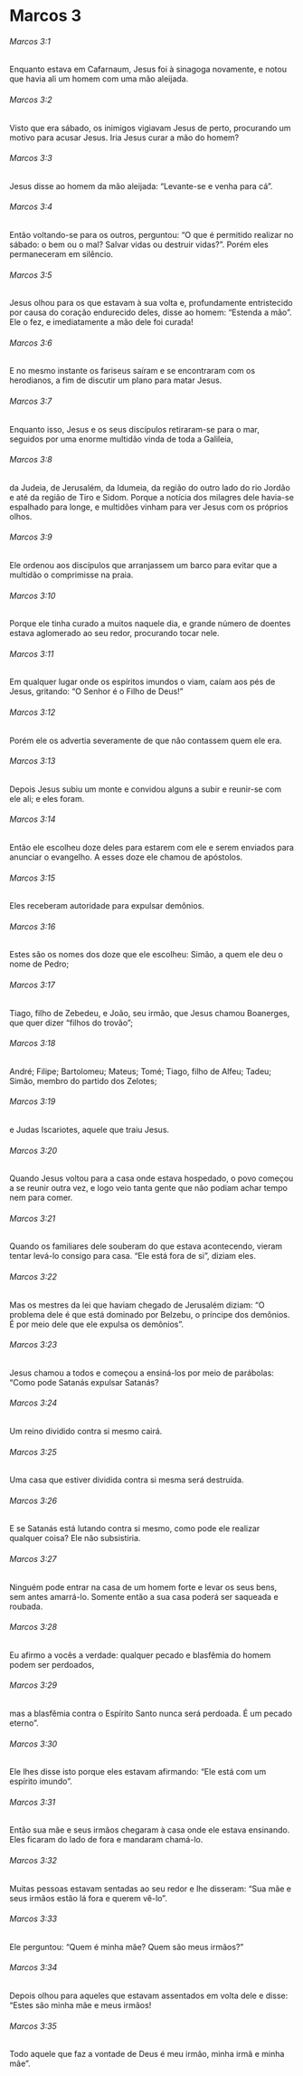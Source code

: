 # Marcos 3

###### Marcos 3:1

Enquanto estava em Cafarnaum, Jesus foi à sinagoga novamente, e notou que havia ali um homem com uma mão aleijada.

###### Marcos 3:2

Visto que era sábado, os inimigos vigiavam Jesus de perto, procurando um motivo para acusar Jesus. Iria Jesus curar a mão do homem?

###### Marcos 3:3

Jesus disse ao homem da mão aleijada: “Levante-se e venha para cá”.

###### Marcos 3:4

Então voltando-se para os outros, perguntou: “O que é permitido realizar no sábado: o bem ou o mal? Salvar vidas ou destruir vidas?”. Porém eles permaneceram em silêncio.

###### Marcos 3:5

Jesus olhou para os que estavam à sua volta e, profundamente entristecido por causa do coração endurecido deles, disse ao homem: “Estenda a mão”. Ele o fez, e imediatamente a mão dele foi curada!

###### Marcos 3:6

E no mesmo instante os fariseus saíram e se encontraram com os herodianos, a fim de discutir um plano para matar Jesus.

###### Marcos 3:7

Enquanto isso, Jesus e os seus discípulos retiraram-se para o mar, seguidos por uma enorme multidão vinda de toda a Galileia,

###### Marcos 3:8

da Judeia, de Jerusalém, da Idumeia, da região do outro lado do rio Jordão e até da região de Tiro e Sidom. Porque a notícia dos milagres dele havia-se espalhado para longe, e multidões vinham para ver Jesus com os próprios olhos.

###### Marcos 3:9

Ele ordenou aos discípulos que arranjassem um barco para evitar que a multidão o comprimisse na praia.

###### Marcos 3:10

Porque ele tinha curado a muitos naquele dia, e grande número de doentes estava aglomerado ao seu redor, procurando tocar nele.

###### Marcos 3:11

Em qualquer lugar onde os espíritos imundos o viam, caíam aos pés de Jesus, gritando: “O Senhor é o Filho de Deus!”

###### Marcos 3:12

Porém ele os advertia severamente de que não contassem quem ele era.

###### Marcos 3:13

Depois Jesus subiu um monte e convidou alguns a subir e reunir-se com ele ali; e eles foram.

###### Marcos 3:14

Então ele escolheu doze deles para estarem com ele e serem enviados para anunciar o evangelho. A esses doze ele chamou de apóstolos.

###### Marcos 3:15

Eles receberam autoridade para expulsar demônios.

###### Marcos 3:16

Estes são os nomes dos doze que ele escolheu: Simão, a quem ele deu o nome de Pedro;

###### Marcos 3:17

Tiago, filho de Zebedeu, e João, seu irmão, que Jesus chamou Boanerges, que quer dizer “filhos do trovão”;

###### Marcos 3:18

André; Filipe; Bartolomeu; Mateus; Tomé; Tiago, filho de Alfeu; Tadeu; Simão, membro do partido dos Zelotes;

###### Marcos 3:19

e Judas Iscariotes, aquele que traiu Jesus.

###### Marcos 3:20

Quando Jesus voltou para a casa onde estava hospedado, o povo começou a se reunir outra vez, e logo veio tanta gente que não podiam achar tempo nem para comer.

###### Marcos 3:21

Quando os familiares dele souberam do que estava acontecendo, vieram tentar levá-lo consigo para casa. “Ele está fora de si”, diziam eles.

###### Marcos 3:22

Mas os mestres da lei que haviam chegado de Jerusalém diziam: “O problema dele é que está dominado por Belzebu, o príncipe dos demônios. É por meio dele que ele expulsa os demônios”.

###### Marcos 3:23

Jesus chamou a todos e começou a ensiná-los por meio de parábolas: “Como pode Satanás expulsar Satanás?

###### Marcos 3:24

Um reino dividido contra si mesmo cairá.

###### Marcos 3:25

Uma casa que estiver dividida contra si mesma será destruída.

###### Marcos 3:26

E se Satanás está lutando contra si mesmo, como pode ele realizar qualquer coisa? Ele não subsistiria.

###### Marcos 3:27

Ninguém pode entrar na casa de um homem forte e levar os seus bens, sem antes amarrá-lo. Somente então a sua casa poderá ser saqueada e roubada.

###### Marcos 3:28

Eu afirmo a vocês a verdade: qualquer pecado e blasfêmia do homem podem ser perdoados,

###### Marcos 3:29

mas a blasfêmia contra o Espírito Santo nunca será perdoada. É um pecado eterno”.

###### Marcos 3:30

Ele lhes disse isto porque eles estavam afirmando: “Ele está com um espírito imundo”.

###### Marcos 3:31

Então sua mãe e seus irmãos chegaram à casa onde ele estava ensinando. Eles ficaram do lado de fora e mandaram chamá-lo.

###### Marcos 3:32

Muitas pessoas estavam sentadas ao seu redor e lhe disseram: “Sua mãe e seus irmãos estão lá fora e querem vê-lo”.

###### Marcos 3:33

Ele perguntou: “Quem é minha mãe? Quem são meus irmãos?”

###### Marcos 3:34

Depois olhou para aqueles que estavam assentados em volta dele e disse: “Estes são minha mãe e meus irmãos!

###### Marcos 3:35

Todo aquele que faz a vontade de Deus é meu irmão, minha irmã e minha mãe”.


